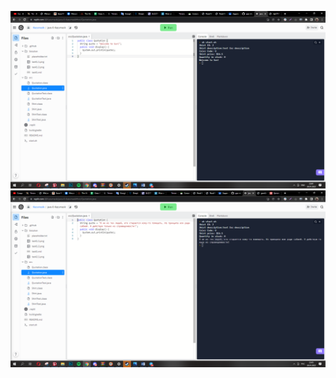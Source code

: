 ![Завдання 2.1](https://github.com/Kazumasik/Java/blob/master/Solution/task2.1.png "Завдання 2.1")
![Завдання 1.2](https://github.com/Kazumasik/Java/blob/master/Solution/task2.2.png "Завдання 2.2")